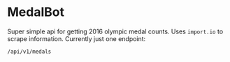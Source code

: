 MedalBot
========

Super simple api for getting 2016 olympic medal counts. Uses `import.io` to scrape information. Currently just one endpoint:

```
/api/v1/medals
```

